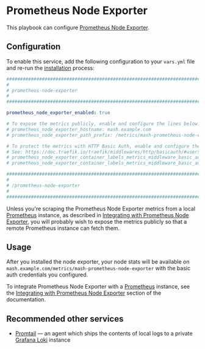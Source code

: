 <!--
SPDX-FileCopyrightText: 2023 Nikita Chernyi
SPDX-FileCopyrightText: 2023 - 2024 Slavi Pantaleev

SPDX-License-Identifier: AGPL-3.0-or-later
-->

# Prometheus Node Exporter

This playbook can configure [Prometheus Node Exporter](https://github.com/prometheus/node_exporter).


## Configuration

To enable this service, add the following configuration to your `vars.yml` file and re-run the [installation](../installing.md) process:

```yaml
########################################################################
#                                                                      #
# prometheus-node-exporter                                             #
#                                                                      #
########################################################################

prometheus_node_exporter_enabled: true

# To expose the metrics publicly, enable and configure the lines below:
# prometheus_node_exporter_hostname: mash.example.com
# prometheus_node_exporter_path_prefix: /metrics/mash-prometheus-node-exporter

# To protect the metrics with HTTP Basic Auth, enable and configure the lines below.
# See: https://doc.traefik.io/traefik/middlewares/http/basicauth/#users
# prometheus_node_exporter_container_labels_metrics_middleware_basic_auth_enabled: true
# prometheus_node_exporter_container_labels_metrics_middleware_basic_auth_users: ''

########################################################################
#                                                                      #
# /prometheus-node-exporter                                            #
#                                                                      #
########################################################################
```

Unless you're scraping the Prometheus Node Exporter metrics from a local [Prometheus](prometheus.md) instance, as described in [Integrating with Prometheus Node Exporter](prometheus.md#integrating-with-prometheus-node-exporter), you will probably wish to expose the metrics publicly so that a remote Prometheus instance can fetch them.

## Usage

After you installed the node exporter, your node stats will be available on `mash.example.com/metrics/mash-prometheus-node-exporter` with the basic auth credentials you configured.

To integrate Prometheus Node Exporter with a [Prometheus](prometheus.md) instance, see the [Integrating with Prometheus Node Exporter](prometheus.md#integrating-with-prometheus-node-exporter) section of the documentation.


## Recommended other services

- [Promtail](promtail.md) — an agent which ships the contents of local logs to a private [Grafana Loki](grafana-loki.md) instance
